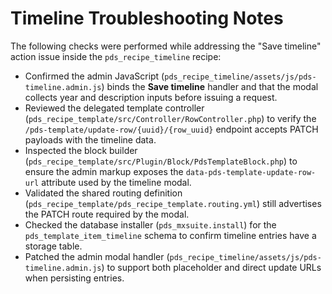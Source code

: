 # Timeline Troubleshooting Notes

The following checks were performed while addressing the "Save timeline" action issue inside the `pds_recipe_timeline` recipe:

- Confirmed the admin JavaScript (`pds_recipe_timeline/assets/js/pds-timeline.admin.js`) binds the **Save timeline** handler and that the modal collects year and description inputs before issuing a request.
- Reviewed the delegated template controller (`pds_recipe_template/src/Controller/RowController.php`) to verify the `/pds-template/update-row/{uuid}/{row_uuid}` endpoint accepts PATCH payloads with the timeline data.
- Inspected the block builder (`pds_recipe_template/src/Plugin/Block/PdsTemplateBlock.php`) to ensure the admin markup exposes the `data-pds-template-update-row-url` attribute used by the timeline modal.
- Validated the shared routing definition (`pds_recipe_template/pds_recipe_template.routing.yml`) still advertises the PATCH route required by the modal.
- Checked the database installer (`pds_mxsuite.install`) for the `pds_template_item_timeline` schema to confirm timeline entries have a storage table.
- Patched the admin modal handler (`pds_recipe_timeline/assets/js/pds-timeline.admin.js`) to support both placeholder and direct update URLs when persisting entries.
